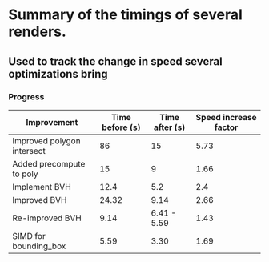 # Summary of the timings of several renders.

## Used to track the change in speed several optimizations bring

### Progress
| **Improvement**            | **Time before (s)** | **Time after (s)** | **Speed increase factor** |
|----------------------------|---------------------|--------------------|---------------------------|
| Improved polygon intersect | 86                  | 15                 | 5.73                      |
| Added precompute to poly   | 15                  | 9                  | 1.66                      |
| Implement BVH              | 12.4                | 5.2                | 2.4                       |
| Improved BVH               | 24.32               | 9.14               | 2.66                      |
| Re-improved BVH            | 9.14                | 6.41 - 5.59        | 1.43                      |
| SIMD for bounding_box      | 5.59                | 3.30               | 1.69                      |
